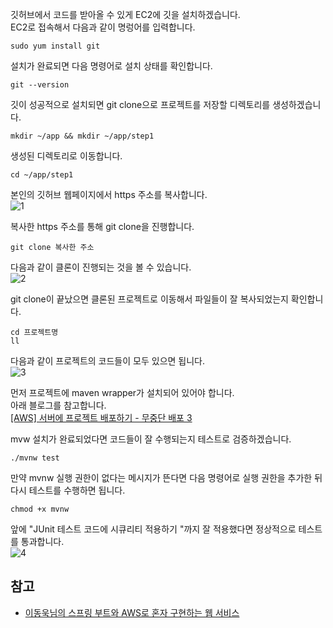 깃허브에서 코드를 받아올 수 있게 EC2에 깃을 설치하겠습니다.   
EC2로 접속해서 다음과 같이 명렁어를 입력합니다.
```
sudo yum install git
```

설치가 완료되면 다음 명령어로 설치 상태를 확인합니다.
```
git --version
```

깃이 성공적으로 설치되면 git clone으로 프로젝트를 저장할 디렉토리를 생성하겠습니다.
```
mkdir ~/app && mkdir ~/app/step1
```

생성된 디렉토리로 이동합니다.
```
cd ~/app/step1
```

본인의 깃허브 웹페이지에서 https 주소를 복사합니다.   
![1]()   

복사한 https 주소를 통해 git clone을 진행합니다.
```
git clone 복사한 주소
```

다음과 같이 클론이 진행되는 것을 볼 수 있습니다.   
![2]()   

git clone이 끝났으면 클론된 프로젝트로 이동해서 파일들이 잘 복사되었는지 확인합니다.   
```
cd 프로젝트명
ll
```

다음과 같이 프로젝트의 코드들이 모두 있으면 됩니다.   
![3]()   

먼저 프로젝트에 maven wrapper가 설치되어 있어야 합니다.   
아래 블로그를 참고합니다.   
[[AWS] 서버에 프로젝트 배포하기 - 무중단 배포 3](https://jinny-1st.tistory.com/29)

mvw 설치가 완료되었다면 코드들이 잘 수행되는지 테스트로 검증하겠습니다.   
```
./mvnw test
```

만약 mvnw 실행 권한이 없다는 메시지가 뜬다면 다음 명령어로 실행 권한을 추가한 뒤 다시 테스트를 수행하면 됩니다.
```
chmod +x mvnw
``` 

앞에 "JUnit 테스트 코드에 시큐리티 적용하기
"까지 잘 적용했다면 정상적으로 테스트를 통과합니다.   
![4]()  

## 참고
* [이동욱님의 스프링 부트와 AWS로 혼자 구현하는 웹 서비스](https://jojoldu.tistory.com/463)